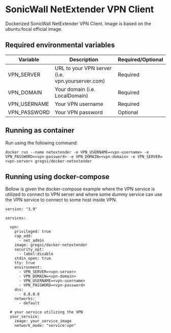 # SonicWall NetExtender VPN Client

Dockerized SonicWall NetExtender VPN Client. Image is based on the ubuntu:focal official image.

## Required environmental variables

| Variable  | Description | Required/Optional |
|---|---|---|
| VPN_SERVER | URL to your VPN server (i.e. vpn.yourserver.com) | Required |
| VPN_DOMAIN | Your domain (i.e. LocalDomain) | Required |
| VPN_USERNAME | Your VPN username | Required |
| VPN_PASSWORD | Your VPN password | Optional |


## Running as container

Run using the following command:

```docker run --name netextender -e VPN_USERNAME=<vpn-username> -e VPN_PASSWORD=<vpn-password> -e VPN_DOMAIN=<vpn-domain> -e VPN_SERVER=<vpn-server> gregsi/docker-netextender```

## Running using docker-compose

Bellow is given the docker-compose example where the VPN service is utilized to connect to VPN server and where some dummy service can use the VPN service to connect to some host inside VPN.

```
version: "3.9"

services:  

  vpn:
    privileged: true
    cap_add:
      - net_admin
    image: gregsi/docker-netextender
    security_opt:
      - label:disable
    stdin_open: true
    tty: true
    environment:
      - VPN_SERVER=<vpn-server>
      - VPN_DOMAIN=<vpn-domain>
      - VPN_USERNAME=<vpn-username>
      - VPN_PASSWORD=<vpn-password>
    dns:
      - 8.8.8.8
    networks:
      - default
  
  # your service utilizing the VPN
  your_service:
    image: your_service_image
    network_mode: "service:vpn"
```
